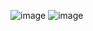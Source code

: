 ![image](https://github.com/user-attachments/assets/450baffd-8e0d-45c3-a14f-202ef98c313f)
![image](https://github.com/user-attachments/assets/c2a6c858-9478-4715-a93d-80f541065ec1)
